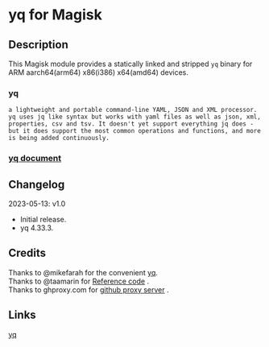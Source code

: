 # **yq for Magisk**

## Description

This Magisk module provides a statically linked and stripped `yq` binary for ARM aarch64(arm64) x86(i386) x64(amd64) devices.

### yq
`a lightweight and portable command-line YAML, JSON and XML processor. yq uses jq like syntax but works with yaml files as well as json, xml, properties, csv and tsv. It doesn't yet support everything jq does - but it does support the most common operations and functions, and more is being added continuously.`

### [ yq document](https://mikefarah.gitbook.io/yq/)

## Changelog

2023-05-13: v1.0

- Initial release.
- yq 4.33.3.

## Credits

Thanks to @mikefarah for the convenient [yq](https://github.com/mikefarah/yq).</br>
Thanks to @taamarin for  [Reference code](https://github.com/taamarin/box_for_magisk/blob/master/customize.sh) .</br>
Thanks to ghproxy.com for  [github proxy server](https://ghproxy.com/donate) .</br>

## Links
[yq](https://github.com/mikefarah/yq)
